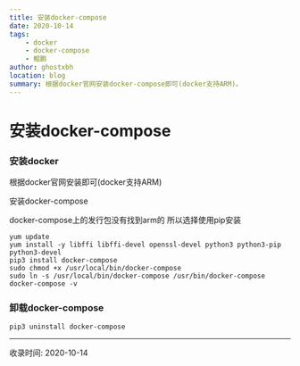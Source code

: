 ```yaml
---
title: 安装docker-compose
date: 2020-10-14
tags:
    - docker
    - docker-compose
    - 鲲鹏
author: ghostxbh
location: blog
summary: 根据docker官网安装docker-compose即可(docker支持ARM)。
---
```

# 安装docker-compose

### 安装docker
根据docker官网安装即可(docker支持ARM)

安装docker-compose

docker-compose上的发行包没有找到arm的 所以选择使用pip安装

```shell script
yum update
yum install -y libffi libffi-devel openssl-devel python3 python3-pip python3-devel
pip3 install docker-compose
sudo chmod +x /usr/local/bin/docker-compose
sudo ln -s /usr/local/bin/docker-compose /usr/bin/docker-compose
docker-compose -v
```

### 卸载docker-compose
```shell script
pip3 uninstall docker-compose
```

---
收录时间: 2020-10-14

<Vssue :title="$title" />
